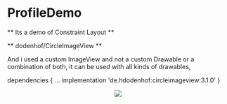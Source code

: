 # ProfileDemo

** Its a demo of Constraint Layout ** 

** dodenhof/CircleImageView **

And i used a custom ImageView and not a custom Drawable or a combination of both, it can be used with all kinds of drawables,

dependencies {
    ...
    implementation 'de.hdodenhof:circleimageview:3.1.0'
}

<p align="center"><img src="ProfileDemo/pro.png" /></p>
